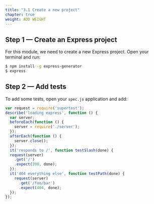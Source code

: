```yaml
---
title: "3.1 Create a new project"
chapter: true
weight: ADD WEIGHT
---
```


## Step 1 &mdash; Create an Express project

For this module, we need to create a new Express project. Open your terminal and run:

```bash
$ npm install -g express-generator
$ express
```

## Step 2 &mdash; Add tests

To add some tests, open your `spec.js` application and add:

```javascript
var request = require('supertest');
describe('loading express', function () {
  var server;
  beforeEach(function () {
    server = require('./server');
  });
  afterEach(function () {
    server.close();
  });
  it('responds to /', function testSlash(done) {
  request(server)
    .get('/')
    .expect(200, done);
  });
  it('404 everything else', function testPath(done) {
    request(server)
      .get('/foo/bar')
      .expect(404, done);
  });
});
```